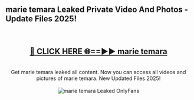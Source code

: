 <h2>marie temara Leaked Private Video And Photos - Update Files 2025!</h2>
<br>
<div align="center">
<h2><a href="https://linkcuts.com/hfmhzwbr" rel="nofollow">🔴 CLICK HERE 🌐==►► marie temara</a></h2>
<br>
Get marie temara leaked all content. Now you can access all videos and pictures of marie temara. New Updated Files 2025!
<br>
<br>
<a href="https://linkcuts.com/hfmhzwbr" rel="nofollow" data-target="animated-image.originalLink"><img src="https://i.ibb.co.com/WyWwxjT/player-gif2.gif" alt="marie temara Leaked OnlyFans" style="max-width: 100%; display: inline-block;" data-target="animated-image.originalImage"></a>
</div>
<br>